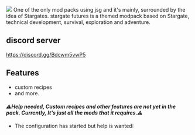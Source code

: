 ![](https://i.imgur.com/pEKHMxo.png)
One of the only mod packs using jsg and it's mainly, surrounded by the idea of Stargates.
stargate futures is a themed modpack based on Stargate, technical development, survival, exploration and adventure.

## **discord server**
https://discord.gg/Bdcwm5vwP5

## **Features**

- custom recipes 
- and more.

#### ***⚠️Help needed, Custom recipes and other features are not yet in the pack. Currently, It's just all the mods that it requires.⚠️***

- The configuration has started but help is wanted❕
